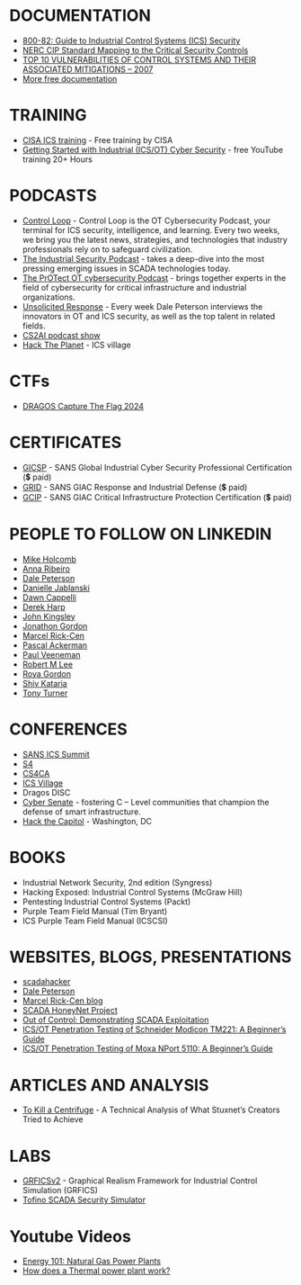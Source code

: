 
# DOCUMENTATION
- [800-82: Guide to Industrial Control Systems (ICS) Security](https://nvlpubs.nist.gov/nistpubs/SpecialPublications/NIST.SP.800-82r1.pdf)
- [NERC CIP Standard Mapping to the Critical Security Controls](https://scadahacker.com/library/Documents/Standards/mappings/SANS%20-%20CIP%20Mapping%20to%20Critical%20Security%20Controls%20(DRAFT).pdf)
- [TOP 10 VULNERABILITIES OF CONTROL SYSTEMS AND THEIR ASSOCIATED MITIGATIONS – 2007 ](https://scadahacker.com/library/Documents/ICS_Vulnerabilities/NERC%20-%20Top%2010%20Vulnerabilities%20of%20Control%20Systems%20and%20their%20Mitigations%20(2007).pdf)
- [More free documentation](https://scadahacker.com/library/index.html)

# TRAINING
- [CISA ICS training](https://ics-training.inl.gov/learn/signin) - Free training by CISA
- [Getting Started with Industrial (ICS/OT) Cyber Security](https://www.youtube.com/playlist?list=PLOSJSv0hbPZAlINIh1HcB0L8AZcSPc80g) - free YouTube training 20+ Hours

# PODCASTS
- [Control Loop](https://open.spotify.com/show/4C9w7T3YJt6kZ8je40B5Kb) - Control Loop is the OT Cybersecurity Podcast, your terminal for ICS security, intelligence, and learning. Every two weeks, we bring you the latest news, strategies, and technologies that industry professionals rely on to safeguard civilization.
- [The Industrial Security Podcast](https://open.spotify.com/show/1F0k9fEq8q9f51n3ZQ584u) - takes a deep-dive into the most pressing emerging issues in SCADA technologies today.
- [The PrOTect OT cybersecurity Podcast](https://open.spotify.com/show/0paav04Xxxdy5DrcTzSTjN) - brings together experts in the field of cybersecurity for critical infrastructure and industrial organizations.
- [Unsolicited Response](https://open.spotify.com/show/3IBQ9z2x01JAkJQczBOXam) - Every week Dale Peterson interviews the innovators in OT and ICS security, as well as the top talent in related fields. 
- [CS2AI podcast show]([https://www.cs2ai.org/podcast](https://open.spotify.com/show/7JVVSdCidMxXXeGtVLnHMS))
- [Hack The Planet](https://www.icsvillage.com/podcast) - ICS village

# CTFs
- [DRAGOS Capture The Flag 2024](https://hub.dragos.com/ctf-registration-24)

# CERTIFICATES
- [GICSP](https://www.giac.org/certifications/global-industrial-cyber-security-professional-gicsp/) - SANS Global Industrial Cyber Security Professional Certification (💲 paid)
- [GRID](https://www.giac.org/certifications/response-industrial-defense-grid/) - SANS GIAC Response and Industrial Defense (💲 paid)
- [GCIP](https://www.giac.org/certifications/critical-infrastructure-protection-gcip/) - SANS GIAC Critical Infrastructure Protection Certification (💲 paid)

# PEOPLE TO FOLLOW ON LINKEDIN
- [Mike Holcomb](https://www.linkedin.com/in/mikeholcomb/)
- [Anna Ribeiro](https://www.linkedin.com/in/anna-ribeiro-59a82264/)
- [Dale Peterson](https://www.linkedin.com/in/dale-peterson-s4/)
- [Danielle Jablanski](https://www.linkedin.com/in/daniellejjablanski/)
- [Dawn Cappelli](https://www.linkedin.com/in/dawn-cappelli-cissp-a329505/)
- [Derek Harp](https://www.linkedin.com/in/derekharp/)
- [John Kingsley](https://www.linkedin.com/in/sjkingsley/)
- [Jonathon Gordon](https://www.linkedin.com/in/jonathongordon/)
- [Marcel Rick-Cen](https://www.linkedin.com/in/marcelrickcen/)
- [Pascal Ackerman](https://www.linkedin.com/in/pascal-ackerman-036a867b/)
- [Paul Veeneman](https://www.linkedin.com/in/paulveeneman/)
- [Robert M Lee](https://www.linkedin.com/in/robmichaellee/)
- [Roya Gordon](https://www.linkedin.com/in/roya-gordon-ot-cyber-sme/)
- [Shiv Kataria](https://www.linkedin.com/in/shivkataria/)
- [Tony Turner](https://www.linkedin.com/in/tonyturnercissp/)

# CONFERENCES
- [SANS ICS Summit](https://www.sans.org/cyber-security-training-events/ics-security-summit-2025/)
- [S4](https://s4xevents.com/)
- [CS4CA](https://www.cs4ca.com/)
- [ICS Village](https://www.icsvillage.com/)
- Dragos DISC
- [Cyber Senate](https://cybersenate.com/) - fostering C – Level communities that champion the defense of smart infrastructure.
- [Hack the Capitol](https://securityandtechnology.org/hack-the-capitol-7-0/) - Washington, DC

# BOOKS
- Industrial Network Security, 2nd edition (Syngress)
- Hacking Exposed: Industrial Control Systems (McGraw Hill)
- Pentesting Industrial Control Systems (Packt)
- Purple Team Field Manual (Tim Bryant)
- ICS Purple Team Field Manual (ICSCSI)

# WEBSITES, BLOGS, PRESENTATIONS
- [scadahacker](https://scadahacker.com/)
- [Dale Peterson]([https://dale-peterson.com/digital-bond-archives](https://dale-peterson.com/blog/)/)
- [Marcel Rick-Cen blog](https://medium.com/@marcel.rickcen)
- [SCADA HoneyNet Project](https://scadahoneynet.sourceforge.net/)
- [Out of Control: Demonstrating SCADA Exploitation](https://media.blackhat.com/us-13/US-13-Forner-Out-of-Control-Demonstrating-SCADA-Slides.pdf)
- [ICS/OT Penetration Testing of Schneider Modicon TM221: A Beginner’s Guide](https://medium.com/@marcel.rickcen/ics-ot-penetration-testing-of-schneider-modicon-tm221-a-beginners-guide-7363ab413278)
- [ICS/OT Penetration Testing of Moxa NPort 5110: A Beginner’s Guide](https://medium.com/@marcel.rickcen/ics-ot-penetration-testing-of-moxa-nport-5110-a-beginners-guide-956256b92152)

# ARTICLES AND ANALYSIS
- [To Kill a Centrifuge](https://docs.google.com/viewer?url=http%3A%2F%2Fwww.langner.com%2Fen%2Fwp-content%2Fuploads%2F2013%2F11%2FTo-kill-a-centrifuge.pdf) - A Technical Analysis of What Stuxnet’s Creators Tried to Achieve

# LABS
- [GRFICSv2](https://github.com/Fortiphyd/GRFICSv2) - Graphical Realism Framework for Industrial Control Simulation (GRFICS)
- [Tofino SCADA Security Simulator](https://www.tofinosecurity.com/products/tofino-scada-security-simulator)

# Youtube Videos
- [Energy 101: Natural Gas Power Plants](https://www.youtube.com/watch?v=Em1crnEt45Q)
- [How does a Thermal power plant work?](https://www.youtube.com/watch?v=IdPTuwKEfmA)
